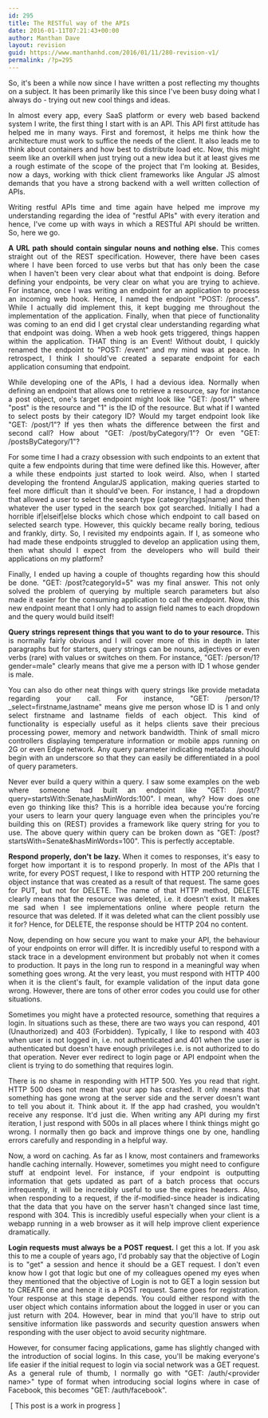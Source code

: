 ```yaml
---
id: 295
title: The RESTful way of the APIs
date: 2016-01-11T07:21:43+00:00
author: Manthan Dave
layout: revision
guid: https://www.manthanhd.com/2016/01/11/280-revision-v1/
permalink: /?p=295
---
```

<p style="text-align: justify;">So, it's been a while now since I have written a post reflecting my thoughts on a subject. It has been primarily like this since I've been busy doing what I always do - trying out new cool things and ideas.</p>
<p style="text-align: justify;">In almost every app, every SaaS platform or every web based backend system I write, the first thing I start with is an API. This API first attitude has helped me in many ways. First and foremost, it helps me think how the architecture must work to suffice the needs of the client. It also leads me to think about containers and how best to distribute load etc. Now, this might seem like an overkill when just trying out a new idea but it at least gives me a rough estimate of the scope of the project that I'm looking at. Besides, now a days, working with thick client frameworks like Angular JS almost demands that you have a strong backend with a well written collection of APIs.</p>
<p style="text-align: justify;">Writing restful APIs time and time again have helped me improve my understanding regarding the idea of "restful APIs" with every iteration and hence, I've come up with ways in which a RESTful API should be written. So, here we go.</p>
<p style="text-align: justify;"><strong>A URL path should contain singular nouns and nothing else. </strong>This comes straight out of the REST specification. However, there have been cases where I have been forced to use verbs but that has only been the case when I haven't been very clear about what that endpoint is doing. Before defining your endpoints, be very clear on what you are trying to achieve. For instance, once I was writing an endpoint for an application to process an incoming web hook. Hence, I named the endpoint "POST: /process". While I actually did implement this, it kept bugging me throughout the implementation of the application. Finally, when that piece of functionality was coming to an end did I get crystal clear understanding regarding what that endpoint was doing. When a web hook gets triggered, things happen within the application. THAT thing is an Event! Without doubt, I quickly renamed the endpoint to "POST: /event" and my mind was at peace. In retrospect, I think I should've created a separate endpoint for each application consuming that endpoint.</p>
<p style="text-align: justify;">While developing one of the APIs, I had a devious idea. Normally when defining an endpoint that allows one to retrieve a resource, say for instance a post object, one's target endpoint might look like "GET: /post/1" where "post" is the resource and "1" is the ID of the resource. But what if I wanted to select posts by their category ID? Would my target endpoint look like "GET: /post/1"? If yes then whats the difference between the first and second call? How about "GET: /post/byCategory/1"? Or even "GET: /postsByCategory/1"?</p>
<p style="text-align: justify;">For some time I had a crazy obsession with such endpoints to an extent that quite a few endpoints during that time were defined like this. However, after a while these endpoints just started to look weird. Also, when I started developing the frontend AngularJS application, making queries started to feel more difficult than it should've been. For instance, I had a dropdown that allowed a user to select the search type (category|tags|name) and then whatever the user typed in the search box got searched. Initially I had a horrible if|elseif|else blocks which chose which endpoint to call based on selected search type. However, this quickly became really boring, tedious and frankly, dirty. So, I revisited my endpoints again. If I, as someone who had made these endpoints struggled to develop an application using them, then what should I expect from the developers who will build their applications on my platform?</p>
<p style="text-align: justify;">Finally, I ended up having a couple of thoughts regarding how this should be done. "GET: /post?categoryId=5" was my final answer. This not only solved the problem of querying by multiple search parameters but also made it easier for the consuming application to call the endpoint. Now, this new endpoint meant that I only had to assign field names to each dropdown and the query would build itself!</p>
<p style="text-align: justify;"><b>Query strings represent things that you want to do to your resource. </b>This is normally fairly obvious and I will cover more of this in depth in later paragraphs but for starters, query strings can be nouns, adjectives or even verbs (rare) with values or switches on them. For instance, "GET: /person/1?gender=male" clearly means that give me a person with ID 1 whose gender is male.</p>
<p style="text-align: justify;">You can also do other neat things with query strings like provide metadata regarding your call. For instance, "GET: /person/1?_select=firstname,lastname" means give me person whose ID is 1 and only select firstname and lastname fields of each object. This kind of functionality is especially useful as it helps clients save their precious processing power, memory and network bandwidth. Think of small micro controllers displaying temperature information or mobile apps running on 2G or even Edge network. Any query parameter indicating metadata should begin with an underscore so that they can easily be differentiated in a pool of query parameters.</p>
<p style="text-align: justify;">Never ever build a query within a query. I saw some examples on the web where someone had built an endpoint like "GET: /post/?query=startsWith:Senate,hasMinWords:100". I mean, why? How does one even go thinking like this? This is a horrible idea because you're forcing your users to learn your query language even when the principles you're building this on (REST) provides a framework like query string for you to use. The above query within query can be broken down as "GET: /post?startsWith=Senate&amp;hasMinWords=100". This is perfectly acceptable.</p>
<p style="text-align: justify;"><strong>Respond properly, don't be lazy. </strong>When it comes to responses, it's easy to forget how important it is to respond properly. In most of the APIs that I write, for every POST request, I like to respond with HTTP 200 returning the object instance that was created as a result of that request. The same goes for PUT, but not for DELETE. The name of that HTTP method, DELETE clearly means that the resource was deleted, i.e. it doesn't exist. It makes me sad when I see implementations online where people return the resource that was deleted. If it was deleted what can the client possibly use it for? Hence, for DELETE, the response should be HTTP 204 no content.</p>
<p style="text-align: justify;">Now, depending on how secure you want to make your API, the behaviour of your endpoints on error will differ. It is incredibly useful to respond with a stack trace in a development environment but probably not when it comes to production. It pays in the long run to respond in a meaningful way when something goes wrong. At the very least, you must respond with HTTP 400 when it is the client's fault, for example validation of the input data gone wrong. However, there are tons of other error codes you could use for other situations.</p>
<p style="text-align: justify;">Sometimes you might have a protected resource, something that requires a login. In situations such as these, there are two ways you can respond, 401 (Unauthorized) and 403 (Forbidden). Typically, I like to respond with 403 when user is not logged in, i.e. not authenticated and 401 when the user is authenticated but doesn't have enough privileges i.e. is not authorized to do that operation. Never ever redirect to login page or API endpoint when the client is trying to do something that requires login.</p>
<p style="text-align: justify;">There is no shame in responding with HTTP 500. Yes you read that right. HTTP 500 does not mean that your app has crashed. It only means that something has gone wrong at the server side and the server doesn't want to tell you about it. Think about it. If the app had crashed, you wouldn't receive any response. It'd just die. When writing any API during my first iteration, I just respond with 500s in all places where I think things might go wrong. I normally then go back and improve things one by one, handling errors carefully and responding in a helpful way.</p>
<p style="text-align: justify;">Now, a word on caching. As far as I know, most containers and frameworks handle caching internally. However, sometimes you might need to configure stuff at endpoint level. For instance, if your endpoint is outputting information that gets updated as part of a batch process that occurs infrequently, it will be incredibly useful to use the expires headers. Also, when responding to a request, if the if-modified-since header is indicating that the data that you have on the server hasn't changed since last time, respond with 304. This is incredibly useful especially when your client is a webapp running in a web browser as it will help improve client experience dramatically.</p>
<p style="text-align: justify;"><b>Login requests must always be a POST request. </b>I get this a lot. If you ask this to me a couple of years ago, I'd probably say that the objective of Login is to "get" a session and hence it should be a GET request. I don't even know how I got that logic but one of my colleagues opened my eyes when they mentioned that the objective of Login is not to GET a login session but to CREATE one and hence it is a POST request. Same goes for registration. Your response at this stage depends. You could either respond with the user object which contains information about the logged in user or you can just return with 204. However, bear in mind that you'll have to strip out sensitive information like passwords and security question answers when responding with the user object to avoid security nightmare.</p>
<p style="text-align: justify;">However, for consumer facing applications, game has slightly changed with the introduction of social logins. In this case, you'll be making everyone's life easier if the initial request to login via social network was a GET request. As a general rule of thumb, I normally go with "GET: /auth/&lt;provider name&gt;" type of format when introducing social logins where in case of Facebook, this becomes "GET: /auth/facebook".</p>
<p style="text-align: justify;"> [ This post is a work in progress ]</p>